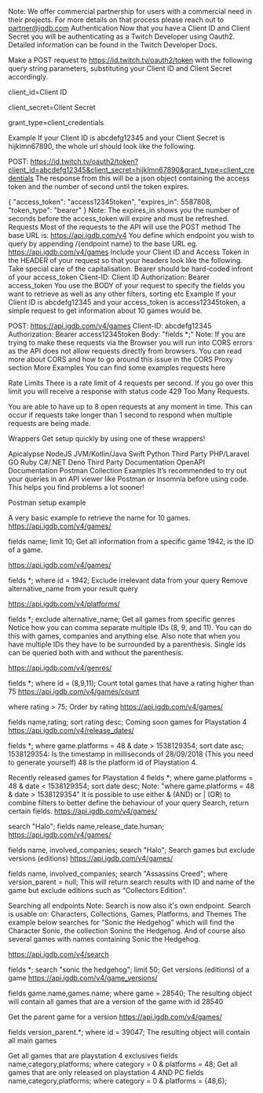 Note: We offer commercial partnership for users with a commercial need in their projects. For more details on that process please reach out to partner@igdb.com
Authentication
Now that you have a Client ID and Client Secret you will be authenticating as a Twitch Developer using Oauth2.
Detailed information can be found in the Twitch Developer Docs.

Make a POST request to https://id.twitch.tv/oauth2/token with the following query string parameters, substituting your Client ID and Client Secret accordingly.

client_id=Client ID

client_secret=Client Secret

grant_type=client_credentials

Example
If your Client ID is abcdefg12345 and your Client Secret is hijklmn67890, the whole url should look like the following.

POST: https://id.twitch.tv/oauth2/token?client_id=abcdefg12345&client_secret=hijklmn67890&grant_type=client_credentials
The response from this will be a json object containing the access token and the number of second until the token expires.

{
  "access_token": "access12345token",
  "expires_in": 5587808,
  "token_type": "bearer"
}
Note: The expires_in shows you the number of seconds before the access_token will expire and must be refreshed.
Requests
Most of the requests to the API will use the POST method
The base URL is: https://api.igdb.com/v4
You define which endpoint you wish to query by appending /{endpoint name} to the base URL eg. https://api.igdb.com/v4/games
Include your Client ID and Access Token in the HEADER of your request so that your headers look like the following.
Take special care of the capitalisation. Bearer should be hard-coded infront of your access_token
Client-ID: Client ID
Authorization: Bearer access_token
You use the BODY of your request to specify the fields you want to retrieve as well as any other filters, sorting etc
Example
If your Client ID is abcdefg12345 and your access_token is access12345token, a simple request to get information about 10 games would be.

POST: https://api.igdb.com/v4/games
Client-ID: abcdefg12345
Authorization: Bearer access12345token
Body: "fields *;"
Note: If you are trying to make these requests via the Browser you will run into CORS errors as the API does not allow requests directly from browsers. You can read more about CORS and how to go around this issue in the CORS Proxy section
More Examples
You can find some examples requests here

Rate Limits
There is a rate limit of 4 requests per second. If you go over this limit you will receive a response with status code 429 Too Many Requests.

You are able to have up to 8 open requests at any moment in time. This can occur if requests take longer than 1 second to respond when multiple requests are being made.

Wrappers
Get setup quickly by using one of these wrappers!

Apicalypse
NodeJS
JVM/Kotlin/Java
Swift
Python
Third Party
PHP/Laravel
GO
Ruby
C#/.NET
Deno
Third Party Documentation
OpenAPI Documentation
Postman Collection
Examples
It’s recommended to try out your queries in an API viewer like Postman or Insomnia before using code. This helps you find problems a lot sooner!

Postman setup example





A very basic example to retrieve the name for 10 games.
https://api.igdb.com/v4/games/

fields name; limit 10;
Get all information from a specific game
1942, is the ID of a game.

https://api.igdb.com/v4/games/

fields *; where id = 1942;
Exclude irrelevant data from your query
Remove alternative_name from your result query

https://api.igdb.com/v4/platforms/

fields *;
exclude alternative_name;
Get all games from specific genres
Notice how you can comma separate multiple IDs (8, 9, and 11). You can do this with games, companies and anything else. Also note that when you have multiple IDs they have to be surrounded by a parenthesis. Single ids can be queried both with and without the parenthesis.

https://api.igdb.com/v4/genres/

fields *; where id = (8,9,11);
Count total games that have a rating higher than 75
https://api.igdb.com/v4/games/count

where rating > 75;
Order by rating
https://api.igdb.com/v4/games/

fields name,rating; sort rating desc;
Coming soon games for Playstation 4
https://api.igdb.com/v4/release_dates/

fields *; where game.platforms = 48 & date > 1538129354; sort date asc;
1538129354: Is the timestamp in milliseconds of 28/09/2018 (This you need to generate yourself) 48 Is the platform id of Playstation 4.

Recently released games for Playstation 4
fields *; where game.platforms = 48 & date < 1538129354; sort date desc;
Note: "where game.platforms = 48 & date > 1538129354" It is possible to use either & (AND) or | (OR) to combine filters to better define the behaviour of your query
Search, return certain fields.
https://api.igdb.com/v4/games/

search "Halo"; fields name,release_date.human;
https://api.igdb.com/v4/games/

fields name, involved_companies; search "Halo";
Search games but exclude versions (editions)
https://api.igdb.com/v4/games/

fields name, involved_companies; search "Assassins Creed"; where version_parent = null;
This will return search results with ID and name of the game but exclude editions such as “Collectors Edition”.

Searching all endpoints
Note: Search is now also it's own endpoint. Search is usable on: Characters, Collections, Games, Platforms, and Themes
The example below searches for “Sonic the Hedgehog” which will find the Character Sonic, the collection Soninc the Hedgehog. And of course also several games with names containing Sonic the Hedgehog.

https://api.igdb.com/v4/search

fields *; search "sonic the hedgehog"; limit 50;
Get versions (editions) of a game
https://api.igdb.com/v4/game_versions/

fields game.name,games.name; where game = 28540;
The resulting object will contain all games that are a version of the game with id 28540

Get the parent game for a version
https://api.igdb.com/v4/games/

fields version_parent.*; where id = 39047;
The resulting object will contain all main games

Get all games that are playstation 4 exclusives
fields name,category,platforms;
where category = 0 & platforms = 48;
Get all games that are only released on playstation 4 AND PC
fields name,category,platforms;
where category = 0 & platforms = {48,6};